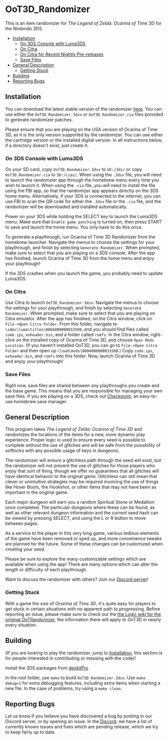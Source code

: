 # OoT3D_Randomizer

This is an item randomizer for _The Legend of Zelda: Ocarina of Time 3D_ for the Nintendo 3DS.

* [Installation](#installation)
  * [On 3DS Console with Luma3DS](#On-3DS-Console-with-Luma3DS)
  * [On Citra](#On-Citra)
  * [On Citra for Recent Nightly Pre-releases](#On-Citra-for-Recent-Nightly-Pre-releases)
  * [Save Files](#Save-Files)
* [General Description](#general-description)
  * [Getting Stuck](#getting-stuck)
* [Building](#building)
* [Reporting Bugs](#reporting-bugs)

## Installation

You can download the latest stable version of the randomizer [here](https://github.com/gamestabled/OoT3D_Randomizer/releases/latest). You can use either the ```OoT3D_Randomizer.3dsx``` or ```OoT3D_Randomizer.cia``` files provided to generate randomizer patches. 

Please ensure that you are playing on the USA version of Ocarina of Time 3D, as it is the only version supported by the randomizer. You can use either the cartridge version or the installed digital version. In all instructions below, if a directory doesn't exist, just create it.

### On 3DS Console with Luma3DS
On your SD card, copy ```OoT3D_Randomizer.3dsx``` to ```SD:/3ds/``` or copy ```OoT3D_Randomizer.cia``` to ```SD:/cias/```. When using the ```.3dsx``` file, you will need to launch the randomzier app through the homebrew menu every time you wish to launch it. When using the ```.cia``` file, you will need to install the file using the FBI app, so that the randomizer app appears directly on the 3DS home menu. Alternatively, if your 3DS is connected to the internet, you can use FBI to scan the QR code for either the ```.3dsx``` file or the ```.cia``` file, and the randomizer will be downloaded and installed automatically.

Power on your 3DS while holding the SELECT key to launch the Luma3DS menu. Make sure that ```Enable game patching``` is turned on, then press START to save and launch the home menu. You only have to do this once.

To generate a playthrough, run Ocarina of Time 3D Randomizer from the homebrew launcher. Navigate the menus to choose the settings for your playthrough, and finish by selecting ```Generate Randomizer```. When prompted, make sure to select that you are playing on a 3DS console. After the app has finished, launch Ocarina of Time 3D from the home menu and enjoy your playthough!

If the 3DS crashes when you launch the game, you probably need to update Luma3DS.

### On Citra
Use Citra to launch ```OoT3D_Randomizer.3dsx```. Navigate the menus to choose the settings for your playthrough, and finish by selecting ```Generate Randomizer```. When prompted, make sure to select that you are playing on Citra emulator. After the app has finished, on the Citra window, click on ```File->Open Citra Folder```. From this folder, navigate to ```\sdmc\luma\titles\0004000000033500```, and you should find files called ```code.ips```, ```exheader.bin```, and a folder called ```romfs```. In the Citra window, right-click on the installed copy of Ocarina of Time 3D, and choose ```Open Mods Location```. (If you haven't installed OoT3D, you can go to ```File->Open Citra Folder``` and then open up ```\load\mods\0004000000033500```.) Copy ```code.ips```, ```exheader.bin```, and ```romfs``` into this folder. Now, launch Ocarina of Time 3D and enjoy your playthrough!

### Save Files
Right now, save files are shared between any playthroughs you create and the base game. This means that you are responsible for managing your own save files. If you are playing on a 3DS, check out [Checkpoint](https://github.com/FlagBrew/Checkpoint/releases), an easy-to-use homebrew save manager.

## General Description

This program takes _The Legend of Zelda: Ocarina of Time 3D_ and randomizes the locations of the items for a new, more dynamic play experience.
Proper logic is used to ensure every seed is possible to complete without the use of glitches and will be safe from the possibility of softlocks with any possible usage of keys in dungeons.

The randomizer will ensure a glitchless path through the seed will exist, but the randomizer will not prevent the use of glitches for those players who enjoy that sort of thing, though we offer no guarantees that all glitches will have identical behavior to the original game. Glitchless can still mean that clever or unintuitive strategies may be required involving the use of things like Hover Boots, the Hookshot, or other items that may not have been as important in the original game.

Each major dungeon will earn you a random Spiritual Stone or Medallion once completed. The particular dungeons where these can be found, as well as other relevant dungeon information and the current seed hash can be viewed by pressing SELECT, and using the L or R button to move between pages.

As a service to the player in this very long game, various tedious elements of the game have been removed or sped up, and more convenience tweaks are planned for the future. Some of these changes can be customized when creating your seed.

Please be sure to explore the many customizable settings which are available when using the app! There are many options which can alter the length or difficulty of each playthrough.

Want to discuss the randomizer with others? Join our [Discord server](https://discord.gg/wumv4wWWeB)!

### Getting Stuck

With a game the size of _Ocarina of Time 3D_, it's quite easy for players to get stuck in certain situations with no apparent path to progressing. 
Before reporting an issue, please make sure to check out the [the Logic wiki for the original OoTRandomizer](https://wiki.ootrandomizer.com/index.php?title=Logic), the information there will apply to OoT3D in nearly every situation.

## Building

(If you are looking to play the randomizer, jump to [Installation](#installation), this section is for people interested in contributing or messing with the code)!

Install the 3DS packages from [devkitPro](https://devkitpro.org/wiki/Getting_Started)

In the root folder, use ```make``` to build ```OoT3D_Randomizer.3dsx```. Use ```make debug=1``` for extra debugging features, including extra items when starting a new file. In the case of problems, try using a ```make clean```.

## Reporting Bugs

Let us know if you believe you have discovered a bug by posting in our Discord server, or by opening an issue. In the [Discord](https://discord.gg/wumv4wWWeB), we have a list of currently known issues and fixes which are pending release, which we try to keep fairly up to date.
